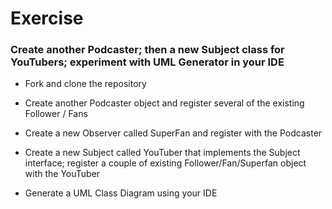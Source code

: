 # Exercise
### Create another Podcaster; then a new Subject class for YouTubers; experiment with UML Generator in your IDE

- Fork and clone the repository

- Create another Podcaster object and register several of the existing Follower / Fans
  
- Create a new Observer called SuperFan and register with the Podcaster
  
- Create a new Subject called YouTuber that implements the Subject interface; register a couple of existing Follower/Fan/Superfan object with the YouTuber

- Generate a UML Class Diagram using your IDE
